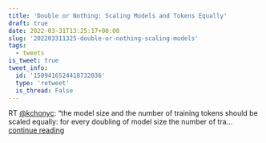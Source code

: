 ```yaml
---
title: 'Double or Nothing: Scaling Models and Tokens Equally'
draft: true
date: 2022-03-31T13:25:17+00:00
slug: '202203311325-double-or-nothing-scaling-models'
tags:
  - tweets
is_tweet: true
tweet_info:
  id: '1509416524418732036'
  type: 'retweet'
  is_thread: False
---
```




RT [@kchonyc](https://x.com/kchonyc): “the model size and the number of training tokens should be scaled equally: for every doubling of model size the number of tra… [continue reading](https://x.com/sytelus/status/1509416524418732036)
